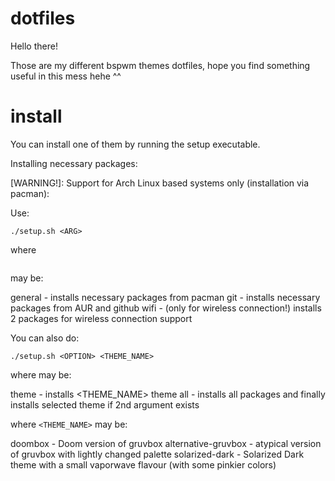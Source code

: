 # dotfiles

Hello there!

Those are my different bspwm themes dotfiles, hope you find something useful in this mess hehe ^^

# install

You can install one of them by running the setup executable.

Installing necessary packages:

[WARNING!]: Support for Arch Linux based systems only (installation via pacman):

Use:

```shell
./setup.sh <ARG> 
```

where 
```<ARG>
```
may be:

general      - installs necessary packages from pacman 
git          - installs necessary packages from AUR and github 
wifi         - (only for wireless connection!) installs 2 packages for wireless connection support

You can also do:

```shell
./setup.sh <OPTION> <THEME_NAME>
```
where <ARG> may be:

theme        - installs <THEME_NAME> theme
all          - installs all packages and finally installs selected theme if 2nd argument exists


where 
```<THEME_NAME>```
may be:

doombox                 - Doom version of gruvbox
alternative-gruvbox     - atypical version of gruvbox with lightly changed palette
solarized-dark          - Solarized Dark theme with a small vaporwave flavour (with some pinkier colors)

